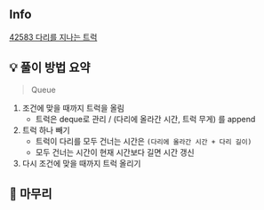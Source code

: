 ## Info
[42583 다리를 지나는 트럭](https://school.programmers.co.kr/learn/courses/30/lessons/42583)

## 💡 풀이 방법 요약
> Queue
1. 조건에 맞을 때까지 트럭을 올림
    - 트럭은 deque로 관리 / (다리에 올라간 시간, 트럭 무게) 를 append
2. 트럭 하나 빼기
    - 트럭이 다리를 모두 건너는 시간은 `(다리에 올라간 시간 + 다리 길이)`
    - 모두 건너는 시간이 현재 시간보다 길면 시간 갱신
3. 다시 조건에 맞을 때까지 트럭 올리기

## 🙂 마무리

